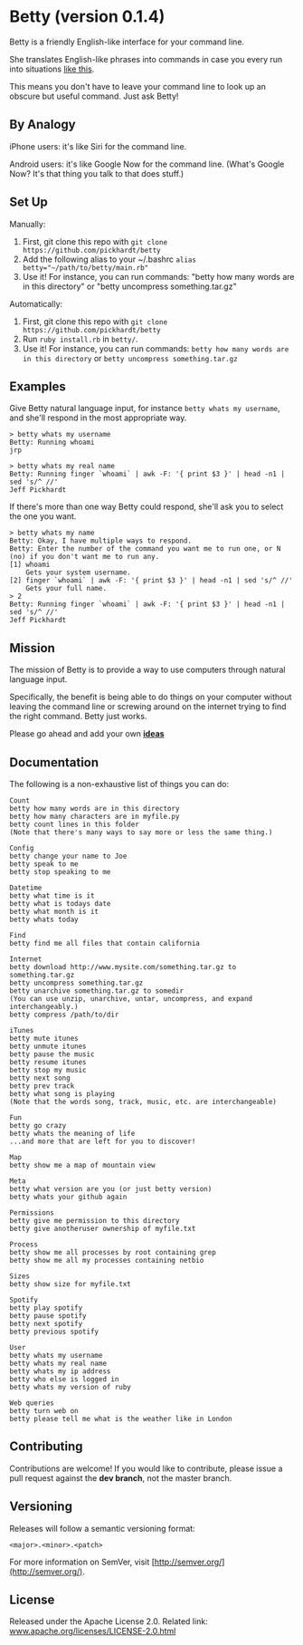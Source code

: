 Betty (version 0.1.4)
=====================

Betty is a friendly English-like interface for your command line.

She translates English-like phrases into commands in case you every run into
situations [like this][xkcd].

[xkcd]:http://xkcd.com/1168/

This means you don't have to leave your command line to look up an obscure but useful command. Just ask Betty!


By Analogy
----------

iPhone users: it's like Siri for the command line.

Android users: it's like Google Now for the command line. (What's Google Now? It's that thing you talk to that does stuff.)


Set Up
------

Manually:

1. First, git clone this repo with `git clone https://github.com/pickhardt/betty`
2. Add the following alias to your ~/.bashrc
```alias betty="~/path/to/betty/main.rb"```
3. Use it! For instance, you can run commands: "betty how many words are in this directory" or "betty uncompress something.tar.gz"

Automatically:

1. First, git clone this repo with `git clone https://github.com/pickhardt/betty`
2. Run `ruby install.rb` in `betty/`.
3. Use it! For instance, you can run commands: `betty how many words are in this directory` or `betty uncompress something.tar.gz`


Examples
--------

Give Betty natural language input, for instance `betty whats my username`, and she'll respond in the most appropriate way.

    > betty whats my username
    Betty: Running whoami
    jrp
    
    > betty whats my real name
    Betty: Running finger `whoami` | awk -F: '{ print $3 }' | head -n1 | sed 's/^ //'
    Jeff Pickhardt

If there's more than one way Betty could respond, she'll ask you to select the one you want.

    > betty whats my name
    Betty: Okay, I have multiple ways to respond.
    Betty: Enter the number of the command you want me to run one, or N (no) if you don't want me to run any.
    [1] whoami
        Gets your system username.
    [2] finger `whoami` | awk -F: '{ print $3 }' | head -n1 | sed 's/^ //'
        Gets your full name.
    > 2
    Betty: Running finger `whoami` | awk -F: '{ print $3 }' | head -n1 | sed 's/^ //'
    Jeff Pickhardt


Mission
-------

The mission of Betty is to provide a way to use computers through natural language input.

Specifically, the benefit is being able to do things on your computer without leaving the command line or screwing around on the internet trying to find the right command. Betty just works.

Please go ahead and add your own **[ideas](https://github.com/pickhardt/betty/blob/dev/ROADMAP.md)**

Documentation
-------------

The following is a non-exhaustive list of things you can do:

    Count
    betty how many words are in this directory
    betty how many characters are in myfile.py
    betty count lines in this folder
    (Note that there's many ways to say more or less the same thing.)
    
    Config
    betty change your name to Joe
    betty speak to me
    betty stop speaking to me

    Datetime
    betty what time is it
    betty what is todays date
    betty what month is it
    betty whats today
    
    Find
    betty find me all files that contain california

    Internet
    betty download http://www.mysite.com/something.tar.gz to something.tar.gz
    betty uncompress something.tar.gz
    betty unarchive something.tar.gz to somedir
    (You can use unzip, unarchive, untar, uncompress, and expand interchangeably.)
    betty compress /path/to/dir
    
    iTunes
    betty mute itunes
    betty unmute itunes
    betty pause the music
    betty resume itunes
    betty stop my music
    betty next song
    betty prev track
    betty what song is playing
    (Note that the words song, track, music, etc. are interchangeable)

    Fun
    betty go crazy
    betty whats the meaning of life
    ...and more that are left for you to discover!

    Map
    betty show me a map of mountain view
    
    Meta
    betty what version are you (or just betty version)
    betty whats your github again
    
    Permissions
    betty give me permission to this directory
    betty give anotheruser ownership of myfile.txt
    
    Process
    betty show me all processes by root containing grep
    betty show me all my processes containing netbio
    
    Sizes
    betty show size for myfile.txt
    
    Spotify
    betty play spotify
    betty pause spotify
    betty next spotify
    betty previous spotify
    
    User
    betty whats my username
    betty whats my real name
    betty whats my ip address
    betty who else is logged in
    betty whats my version of ruby
	
	Web queries
	betty turn web on
	betty please tell me what is the weather like in London

Contributing
------------

Contributions are welcome! If you would like to contribute, please issue a pull request against the **dev branch**, not the master branch.


Versioning
----------

Releases will follow a semantic versioning format:

`<major>.<minor>.<patch>`

For more information on SemVer, visit [http://semver.org/](http://semver.org/).

License
-------
Released under the Apache License 2.0. Related link: www.apache.org/licenses/LICENSE-2.0.html
